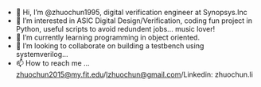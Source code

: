 - 👋 Hi, I’m @zhuochun1995, digital verification engineer at Synopsys.Inc
- 👀 I’m interested in ASIC Digital Design/Verification, coding fun project in Python, useful scripts to avoid redundent jobs... music lover!
- 🌱 I’m currently learning programming in object oriented. 
- 💞️ I’m looking to collaborate on building a testbench using systemverilog...
- 📫 How to reach me ... zhuochun2015@my.fit.edu/lzhuochun@gmail.com/Linkedin: zhuochun.li

<!---
zhuochun1995/zhuochun1995 is a ✨ special ✨ repository because its `README.md` (this file) appears on your GitHub profile.
You can click the Preview link to take a look at your changes.
--->
